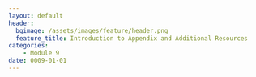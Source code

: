 ```yaml
---
layout: default
header:
  bgimage: /assets/images/feature/header.png
  feature_title: Introduction to Appendix and Additional Resources
categories:
    - Module 9
date: 0009-01-01
---
```

